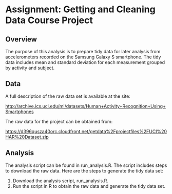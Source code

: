 # Assignment: Getting and Cleaning Data Course Project

## Overview
The purpose of this analysis is to prepare tidy data for later analysis from accelerometers recorded on the Samsung Galaxy S smartphone. The tidy data includes mean and standard deviation for each measurement grouped by activity and subject.

## Data
A full description of the raw data set is available at the site:

http://archive.ics.uci.edu/ml/datasets/Human+Activity+Recognition+Using+Smartphones

The raw data for the project can be obtained from:

https://d396qusza40orc.cloudfront.net/getdata%2Fprojectfiles%2FUCI%20HAR%20Dataset.zip

## Analysis
The analysis script can be found in run_analysis.R. The script includes steps to download the raw data. Here are the steps to generate the tidy data set:

1) Download the analysis script, run_analysis.R.
2) Run the script in R to obtain the raw data and generate the tidy data set.

